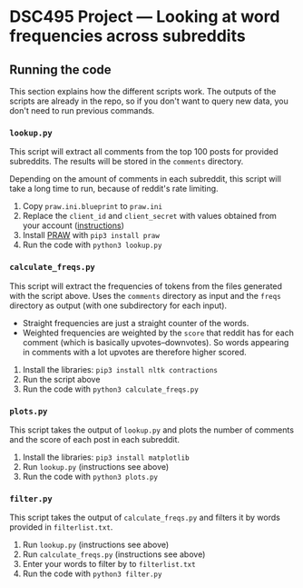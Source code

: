 # DSC495 Project — Looking at word frequencies across subreddits

## Running the code

This section explains how the different scripts work. The outputs of the scripts are already in the repo, so if you don't want to query new data, you don't need to run previous commands.

### `lookup.py`

This script will extract all comments from the top 100 posts for provided subreddits. The results will be stored in the `comments` directory.

Depending on the amount of comments in each subreddit, this script will take a long time to run, because of reddit's rate limiting.

1. Copy `praw.ini.blueprint` to `praw.ini`
2. Replace the `client_id` and `client_secret` with values obtained from your account ([instructions](https://github.com/reddit-archive/reddit/wiki/OAuth2-Quick-Start-Example#first-steps))
3. Install [PRAW](https://praw.readthedocs.io/en/stable/) with `pip3 install praw`
4. Run the code with `python3 lookup.py`

### `calculate_freqs.py`

This script will extract the frequencies of tokens from the files generated with the script above. Uses the `comments` directory as input and the `freqs` directory as output (with one subdirectory for each input).

- Straight frequencies are just a straight counter of the words.
- Weighted frequencies are weighted by the `score` that reddit has for each comment (which is basically upvotes–downvotes). So words appearing in comments with a lot upvotes are therefore higher scored.

1. Install the libraries: `pip3 install nltk contractions`
2. Run the script above
3. Run the code with `python3 calculate_freqs.py`

### `plots.py`

This script takes the output of `lookup.py` and plots the number of comments and the score of each post in each subreddit.

1. Install the libraries: `pip3 install matplotlib`
2. Run `lookup.py` (instructions see above)
3. Run the code with `python3 plots.py`

### `filter.py`

This script takes the output of `calculate_freqs.py` and filters it by words provided in `filterlist.txt`.

1. Run `lookup.py` (instructions see above)
2. Run `calculate_freqs.py` (instructions see above)
3. Enter your words to filter by to `filterlist.txt`
4. Run the code with `python3 filter.py`

